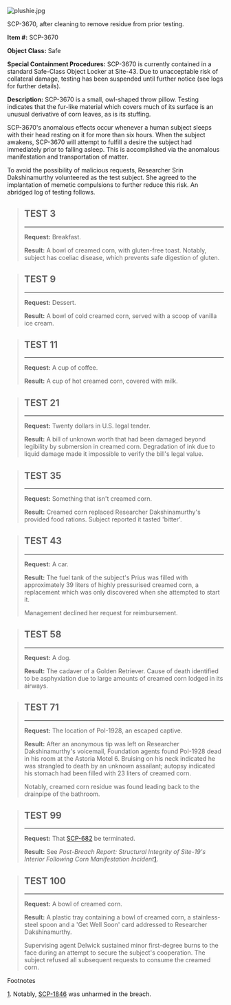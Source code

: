 ![plushie.jpg](http://scp-wiki.wdfiles.com/local--files/scp-3670/plushie.jpg)

SCP-3670, after cleaning to remove residue from prior testing.

**Item #:** SCP-3670

**Object Class:** Safe

**Special Containment Procedures:** SCP-3670 is currently contained in a standard Safe-Class Object Locker at Site-43. Due to unacceptable risk of collateral damage, testing has been suspended until further notice (see logs for further details).

**Description:** SCP-3670 is a small, owl-shaped throw pillow. Testing indicates that the fur-like material which covers much of its surface is an unusual derivative of corn leaves, as is its stuffing.

SCP-3670's anomalous effects occur whenever a human subject sleeps with their head resting on it for more than six hours. When the subject awakens, SCP-3670 will attempt to fulfill a desire the subject had immediately prior to falling asleep. This is accomplished via the anomalous manifestation and transportation of matter.

To avoid the possibility of malicious requests, Researcher Srin Dakshinamurthy volunteered as the test subject. She agreed to the implantation of memetic compulsions to further reduce this risk. An abridged log of testing follows.

> TEST 3
> ------
> 
> * * *
> 
> **Request:** Breakfast.
> 
> **Result:** A bowl of creamed corn, with gluten-free toast. Notably, subject has coeliac disease, which prevents safe digestion of gluten.

> TEST 9
> ------
> 
> * * *
> 
> **Request:** Dessert.
> 
> **Result:** A bowl of cold creamed corn, served with a scoop of vanilla ice cream.

> TEST 11
> -------
> 
> * * *
> 
> **Request:** A cup of coffee.
> 
> **Result:** A cup of hot creamed corn, covered with milk.

> TEST 21
> -------
> 
> * * *
> 
> **Request:** Twenty dollars in U.S. legal tender.
> 
> **Result:** A bill of unknown worth that had been damaged beyond legibility by submersion in creamed corn. Degradation of ink due to liquid damage made it impossible to verify the bill's legal value.

> TEST 35
> -------
> 
> * * *
> 
> **Request:** Something that isn't creamed corn.
> 
> **Result:** Creamed corn replaced Researcher Dakshinamurthy's provided food rations. Subject reported it tasted 'bitter'.

> TEST 43
> -------
> 
> * * *
> 
> **Request:** A car.
> 
> **Result:** The fuel tank of the subject's Prius was filled with approximately 39 liters of highly pressurised creamed corn, a replacement which was only discovered when she attempted to start it.
> 
> Management declined her request for reimbursement.

> TEST 58
> -------
> 
> * * *
> 
> **Request:** A dog.
> 
> **Result:** The cadaver of a Golden Retriever. Cause of death identified to be asphyxiation due to large amounts of creamed corn lodged in its airways.

> TEST 71
> -------
> 
> * * *
> 
> **Request:** The location of PoI-1928, an escaped captive.
> 
> **Result:** After an anonymous tip was left on Researcher Dakshinamurthy's voicemail, Foundation agents found PoI-1928 dead in his room at the Astoria Motel 6. Bruising on his neck indicated he was strangled to death by an unknown assailant; autopsy indicated his stomach had been filled with 23 liters of creamed corn.
> 
> Notably, creamed corn residue was found leading back to the drainpipe of the bathroom.

> TEST 99
> -------
> 
> * * *
> 
> **Request:** That [SCP-682](/scp-682) be terminated.
> 
> **Result:** See _Post-Breach Report: Structural Integrity of Site-19's Interior Following Corn Manifestation Incident_[1](javascript:;).

> TEST 100
> --------
> 
> * * *
> 
> **Request:** A bowl of creamed corn.
> 
> **Result:** A plastic tray containing a bowl of creamed corn, a stainless-steel spoon and a 'Get Well Soon' card addressed to Researcher Dakshinamurthy.
> 
> Supervising agent Delwick sustained minor first-degree burns to the face during an attempt to secure the subject's cooperation. The subject refused all subsequent requests to consume the creamed corn.

Footnotes

[1](javascript:;). Notably, [SCP-1846](/scp-1846) was unharmed in the breach.